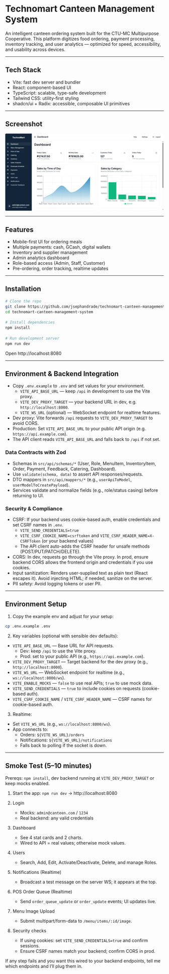 # Technomart Canteen Management System

An intelligent canteen ordering system built for the CTU-MC Multipurpose Cooperative. This platform digitizes food ordering, payment processing, inventory tracking, and user analytics — optimized for speed, accessibility, and usability across devices.

---

## Tech Stack

- Vite: fast dev server and bundler
- React: component-based UI
- TypeScript: scalable, type-safe development
- Tailwind CSS: utility-first styling
- shadcn/ui + Radix: accessible, composable UI primitives

---

## Screenshot

![Dashboard](dashboard.png)

---

## Features

- Mobile-first UI for ordering meals
- Multiple payments: cash, GCash, digital wallets
- Inventory and supplier management
- Admin analytics dashboard
- Role-based access (Admin, Staff, Customer)
- Pre-ordering, order tracking, realtime updates

---

## Installation

```bash
# Clone the repo
git clone https://github.com/jsephandrade/technomart-canteen-management-system.git
cd technomart-canteen-management-system

# Install dependencies
npm install

# Run development server
npm run dev
```

Open http://localhost:8080

---

## Environment & Backend Integration

- Copy `.env.example` to `.env` and set values for your environment.
  - `VITE_API_BASE_URL` — keep `/api` in development to use the Vite proxy.
  - `VITE_DEV_PROXY_TARGET` — your backend URL in dev, e.g. `http://localhost:8000`.
  - `VITE_WS_URL` (optional) — WebSocket endpoint for realtime features.
- Dev proxy: Vite forwards `/api` requests to `VITE_DEV_PROXY_TARGET` to avoid CORS.
- Production: Set `VITE_API_BASE_URL` to your public API origin (e.g. `https://api.example.com`).
- The API client reads `VITE_API_BASE_URL` and falls back to `/api` if not set.

### Data Contracts with Zod

- Schemas in `src/api/schemas/*` (User, Role, MenuItem, InventoryItem, Order, Payment, Feedback, Catering, Dashboard).
- Use `validate(schema, data)` to assert API responses/requests.
- DTO mappers in `src/api/mappers/*` (e.g., `userApiToModel`, `userModelToCreatePayload`).
- Services validate and normalize fields (e.g., role/status casing) before returning to UI.

### Security & Compliance

- CSRF: If your backend uses cookie-based auth, enable credentials and set CSRF names in `.env`.
  - `VITE_SEND_CREDENTIALS=true`
  - `VITE_CSRF_COOKIE_NAME=csrftoken` and `VITE_CSRF_HEADER_NAME=X-CSRFToken` (or your backend values)
  - The API client auto-adds the CSRF header for unsafe methods (POST/PUT/PATCH/DELETE).
- CORS: In dev, requests go through the Vite proxy. In prod, ensure backend CORS allows the frontend origin and credentials if you use cookies.
- Input sanitization: Renders user-supplied text as plain text (React escapes it). Avoid injecting HTML; if needed, sanitize on the server.
- PII safety: Avoid logging tokens or user PII.

---

## Environment Setup

1. Copy the example env and adjust for your setup:

```bash
cp .env.example .env
```

2. Key variables (optional with sensible dev defaults):

- `VITE_API_BASE_URL` — Base URL for API requests.
  - Dev: keep `/api` to use the Vite proxy.
  - Prod: set to your public API (e.g., `https://api.example.com`).
- `VITE_DEV_PROXY_TARGET` — Target backend for the dev proxy (e.g., `http://localhost:8000`).
- `VITE_WS_URL` — WebSocket endpoint for realtime (e.g., `ws://localhost:8000/ws`).
- `VITE_ENABLE_MOCKS` — `false` to use real APIs; `true` to use mock data.
- `VITE_SEND_CREDENTIALS` — `true` to include cookies on requests (cookie-based auth).
- `VITE_CSRF_COOKIE_NAME` / `VITE_CSRF_HEADER_NAME` — CSRF names for cookie-based auth.

3. Realtime:

- Set `VITE_WS_URL` (e.g., `ws://localhost:8000/ws`).
- App connects to:
  - Orders: `${VITE_WS_URL}/orders`
  - Notifications: `${VITE_WS_URL}/notifications`
  - Falls back to polling if the socket is down.

---

## Smoke Test (5–10 minutes)

Prereqs: `npm install`, dev backend running at `VITE_DEV_PROXY_TARGET` or keep mocks enabled.

1. Start the app: `npm run dev` → http://localhost:8080

2. Login
   - Mocks: `admin@canteen.com` / `1234`
   - Real backend: any valid credentials

3. Dashboard
   - See 4 stat cards and 2 charts.
   - Wired to API = real values; otherwise mock values.

4. Users
   - Search, Add, Edit, Activate/Deactivate, Delete, and manage Roles.

5. Notifications (Realtime)
   - Broadcast a test message on the server WS; it appears at the top.

6. POS Order Queue (Realtime)
   - Send `order_queue_update` or `order_update` events; UI updates live.

7. Menu Image Upload
   - Submit multipart/form-data to `/menu/items/:id/image`.

8. Security checks
   - If using cookies: set `VITE_SEND_CREDENTIALS=true` and confirm sessions.
   - Ensure CSRF names match your backend; confirm CORS in prod.

If any step fails and you want this wired to your backend endpoints, tell me which endpoints and I’ll plug them in.
